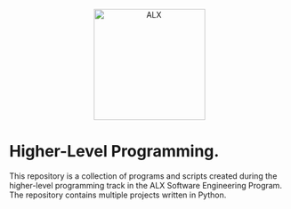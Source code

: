 <p align="center">
  <a href="https://www.alxafrica.com/">
    <img src="http://www.alxafrica.com/wp-content/uploads/2022/01/header-logo.png" width="200px" alt="ALX">
  </a>
</p>

# Higher-Level Programming.

This repository is a collection of programs and scripts created during the higher-level programming track in the ALX Software Engineering Program.<br>The repository contains multiple projects written in Python.
